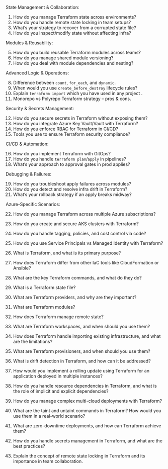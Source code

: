 

State Management & Collaboration:

1. How do you manage Terraform state across environments? 
2. How do you handle remote state locking in team setups? 
3. What’s your strategy to recover from a corrupted state file? 
4. How do you inspect/modify state without affecting infra?


Modules & Reusability:

5. How do you build reusable Terraform modules across teams? 
6. How do you manage shared module versioning? 
7. How do you deal with module dependencies and nesting?


Advanced Logic & Operations:

8. Difference between `count`, `for_each`, and `dynamic`. 
9. When would you use `create_before_destroy` lifecycle rules? 
10. Explain `terraform import` which you have used in any project . 
11. Monorepo vs Polyrepo Terraform strategy – pros & cons.


Security & Secrets Management:

12. How do you secure secrets in Terraform without exposing them? 
13. How do you integrate Azure Key Vault/Vault with Terraform? 
14. How do you enforce RBAC for Terraform in CI/CD? 
15. Tools you use to ensure Terraform security compliance?


CI/CD & Automation: 
 
16. How do you implement Terraform with GitOps? 
17. How do you handle `terraform plan`/`apply` in pipelines? 
18. What’s your approach to approval gates in prod applies?


Debugging & Failures:

19. How do you troubleshoot apply failures across modules? 
20. How do you detect and resolve infra drift in Terraform? 
21. What’s your rollback strategy if an apply breaks midway?


Azure-Specific Scenarios: 

22. How do you manage Terraform across multiple Azure subscriptions? 
23. How do you create and secure AKS clusters with Terraform? 
24. How do you handle tagging, policies, and cost control via code? 
25. How do you use Service Principals vs Managed Identity with Terraform?



1. What is Terraform, and what is its primary purpose?
2.  How does Terraform differ from other IaC tools like CloudFormation or Ansible?
3.  What are the key Terraform commands, and what do they do?
4. What is a Terraform state file?
5. What are Terraform providers, and why are they important?
6. What are Terraform modules?
7. How does Terraform manage remote state?
8. What are Terraform workspaces, and when should you use them?
9. How does Terraform handle importing existing infrastructure, and what are the limitations?

10. What are Terraform provisioners, and when should you use them?
11. What is drift detection in Terraform, and how can it be addressed?
12. How would you implement a rolling update using Terraform for an application deployed in multiple instances?

13. How do you handle resource dependencies in Terraform, and what is the role of implicit and explicit dependencies?

14.  How do you manage complex multi-cloud deployments with Terraform?
15.  What are the taint and untaint commands in Terraform? How would you use them in a real-world scenario?

16. What are zero-downtime deployments, and how can Terraform achieve them?
17. How do you handle secrets management in Terraform, and what are the best practices?

18. Explain the concept of remote state locking in Terraform and its importance in team collaboration.


